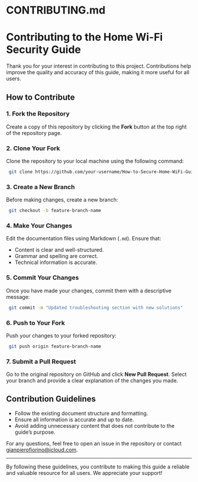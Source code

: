 # CONTRIBUTING.md

# Contributing to the Home Wi-Fi Security Guide

Thank you for your interest in contributing to this project. Contributions help improve the quality and accuracy of this guide, making it more useful for all users.

## How to Contribute

### 1. Fork the Repository
Create a copy of this repository by clicking the **Fork** button at the top right of the repository page.

### 2. Clone Your Fork
Clone the repository to your local machine using the following command:
```sh
 git clone https://github.com/your-username/How-to-Secure-Home-WiFi-Guide.git
```

### 3. Create a New Branch
Before making changes, create a new branch:
```sh
 git checkout -b feature-branch-name
```

### 4. Make Your Changes
Edit the documentation files using Markdown (`.md`). Ensure that:
- Content is clear and well-structured.
- Grammar and spelling are correct.
- Technical information is accurate.

### 5. Commit Your Changes
Once you have made your changes, commit them with a descriptive message:
```sh
 git commit -m "Updated troubleshooting section with new solutions"
```

### 6. Push to Your Fork
Push your changes to your forked repository:
```sh
 git push origin feature-branch-name
```

### 7. Submit a Pull Request
Go to the original repository on GitHub and click **New Pull Request**. Select your branch and provide a clear explanation of the changes you made.

## Contribution Guidelines
- Follow the existing document structure and formatting.
- Ensure all information is accurate and up to date.
- Avoid adding unnecessary content that does not contribute to the guide’s purpose.

For any questions, feel free to open an issue in the repository or contact [gianpierofiorino@icloud.com](mailto:gianpierofiorino@icloud.com).

---

By following these guidelines, you contribute to making this guide a reliable and valuable resource for all users. We appreciate your support!
